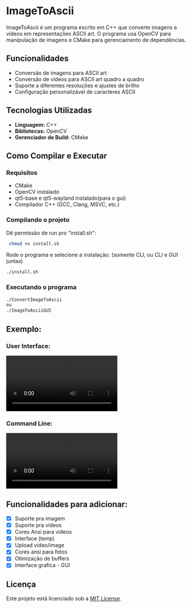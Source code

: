 # ImageToAscii

ImageToAscii é um programa escrito em C++ que converte imagens e vídeos em representações ASCII art. O programa usa OpenCV para manipulação de imagens e CMake para gerenciamento de dependências.

## Funcionalidades
- Conversão de imagens para ASCII art
- Conversão de vídeos para ASCII art quadro a quadro
- Suporte a diferentes resoluções e ajustes de brilho
- Configuração personalizável de caracteres ASCII

## Tecnologias Utilizadas
- **Linguagem:** C++
- **Bibliotecas:** OpenCV
- **Gerenciador de Build:** CMake

## Como Compilar e Executar
### Requisitos
- CMake
- OpenCV instalado
- qt5-base e qt5-wayland instalado(para o gui)
- Compilador C++ (GCC, Clang, MSVC, etc.)

### Compilando o projeto

Dê permissão de run pro "install.sh":
```sh
 chmod +x install.sh

```
Rode o programa e selecione a instalação: (somente CLI, ou CLI e GUI juntas)
```sh
./install.sh

```

### Executando o programa

```sh
./ConvertImageToAscii 
ou 
./ImageToAsciiGUI
```

## Exemplo:
### User Interface: 
![Video exemplo](./pics/GUI.mp4)

### Command Line:
![Video exemplo](./pics/CLI.mp4)

## Funcionalidades para adicionar:
- [x] Suporte pra imagem
- [x] Suporte pra videos
- [x] Cores Ansi para videos
- [x] Interface (temp)
- [x] Upload video/image
- [x] Cores ansi para fotos
- [x] Otimização de buffers
- [x] Interface grafica - GUI

## Licença
Este projeto está licenciado sob a [MIT License](LICENSE).


